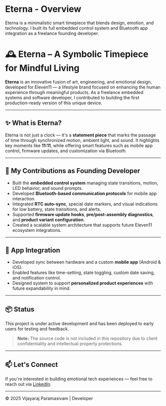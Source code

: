 # Eterna - Overview
Eterna is a minimalistic smart timepiece that blends design, emotion, and technology. I built its full embedded control system and Bluetooth app integration as a freelance founding developer.

# 🕰️ Eterna – A Symbolic Timepiece for Mindful Living

**Eterna** is an innovative fusion of art, engineering, and emotional design, developed for Eleven11 — a lifestyle brand focused on enhancing the human experience through meaningful products. As a freelance embedded systems and software developer, I contributed to building the first production-ready version of this unique device.

---

## ✨ What is Eterna?

Eterna is not just a clock — it's a **statement piece** that marks the passage of time through synchronized motion, ambient light, and sound. It highlights key moments like **11:11**, while offering smart features such as mobile app control, firmware updates, and customization via Bluetooth.

---

## 🔧 My Contributions as Founding Developer

- Built the **embedded control system** managing state transitions, motion, LED behavior, and sound prompts.
- Developed **Bluetooth-based communication protocols** for mobile app interaction.
- Integrated **RTC auto-sync**, special date markers, and visual indications for low battery, state transitions, and alerts.
- Supported **firmware update hooks**, **pre/post-assembly diagnostics**, and **product variant configuration**.
- Created a scalable system architecture that supports future Eleven11 ecosystem integrations.

---

## 📱 App Integration

- Developed sync between hardware and a custom **mobile app** (Android & iOS).
- Enabled features like time-setting, state toggling, custom date saving, and notification control.
- Designed system to support **personalized product experiences** with future expandability in mind.

---

## 📦 Status

This project is under active development and has been deployed to early users for testing and feedback.  
> **Note:** The source code is not included in this repository due to client confidentiality and intellectual property protections.

---

## 📫 Let's Connect

If you're interested in building emotional tech experiences — feel free to reach out via [LinkedIn]([https://www.linkedin.com/in/vijayaraj-paramasivam/]).

---

© 2025 Vijayaraj Paramasivam | Developer
